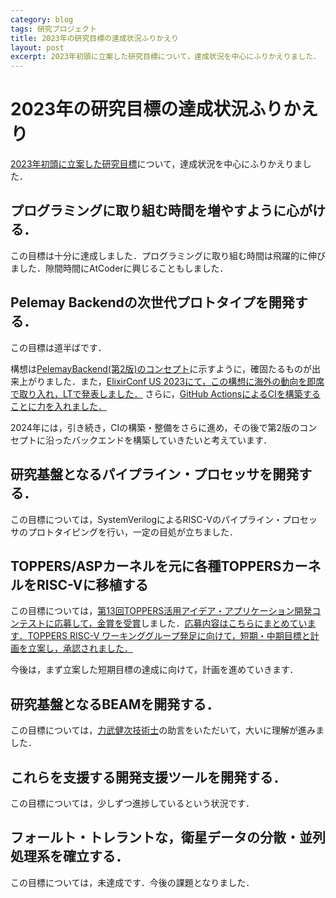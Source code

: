 ```yaml
---
category: blog
tags: 研究プロジェクト
title: 2023年の研究目標の達成状況ふりかえり
layout: post
excerpt: 2023年初頭に立案した研究目標について，達成状況を中心にふりかえりました．
---
```

# 2023年の研究目標の達成状況ふりかえり

[2023年初頭に立案した研究目標](https://zacky1972.github.io/blog/2023/01/17/objectives.html)について，達成状況を中心にふりかえりました．

## プログラミングに取り組む時間を増やすように心がける．

この目標は十分に達成しました．プログラミングに取り組む時間は飛躍的に伸びました．隙間時間にAtCoderに興じることもしました．

## Pelemay Backendの次世代プロトタイプを開発する．

この目標は道半ばです．

構想は[PelemayBackend(第2版)のコンセプト](https://zacky1972.github.io/blog/2023/05/26/pelemay_backend.html)に示すように，確固たるものが出来上がりました．また，[ElixirConf US 2023にて，この構想に海外の動向を即席で取り入れ，LTで発表しました．](https://researchmap.jp/zacky1972/misc/44304377) さらに，[GitHub ActionsによるCIを構築することに力を入れました．](https://qiita.com/zacky1972/items/c56da534e391de50f597)

2024年には，引き続き，CIの構築・整備をさらに進め，その後で第2版のコンセプトに沿ったバックエンドを構築していきたいと考えています．

## 研究基盤となるパイプライン・プロセッサを開発する．

この目標については，SystemVerilogによるRISC-Vのパイプライン・プロセッサのプロトタイピングを行い，一定の目処が立ちました．

## TOPPERS/ASPカーネルを元に各種TOPPERSカーネルをRISC-Vに移植する

この目標については，[第13回TOPPERS活用アイデア・アプリケーション開発コンテストに応募して，金賞を受賞](https://www.toppers.jp/contest.html)しました．[応募内容はこちらにまとめています．](https://qiita.com/zacky1972/items/f36851185f9af4331aa8)[TOPPERS RISC-V ワーキンググループ発足に向けて，短期・中期目標と計画を立案し，承認されました．](https://qiita.com/zacky1972/items/8e946779bd9c87df1c15)

今後は，まず立案した短期目標の達成に向けて，計画を進めていきます．

## 研究基盤となるBEAMを開発する．

この目標については，[力武健次技術士](https://sites.google.com/k2r.org/kenji/力武健次技術士事務所)の助言をいただいて，大いに理解が進みました．

## これらを支援する開発支援ツールを開発する．

この目標については，少しずつ進捗しているという状況です．

## フォールト・トレラントな，衛星データの分散・並列処理系を確立する．

この目標については，未達成です．今後の課題となりました．